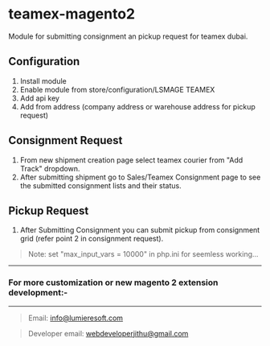 # teamex-magento2
Module for submitting consignment an pickup request for teamex dubai.

## Configuration
1. Install module
2. Enable module from store/configuration/LSMAGE TEAMEX
3. Add api key
4. Add from address (company address or warehouse address for pickup request)

## Consignment Request

1. From new shipment creation page select teamex courier from "Add Track" dropdown.
2. After submitting shipment go to Sales/Teamex Consignment page to see the submitted consignment lists and their status.

## Pickup Request
1. After Submitting Consignment you can submit pickup from consignment grid (refer point 2 in consignment request).

> Note: set "max_input_vars = 10000" in php.ini for seemless working...   
***
 
 
### For more customization or new magento 2 extension development:-

***

> Email: info@lumieresoft.com

> Developer email: webdeveloperjithu@gmail.com 


